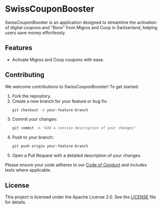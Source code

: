 # SwissCouponBooster

SwissCouponBooster is an application designed to streamline the activation of digital coupons and "Bons" from Migros and Coop in Switzerland, helping users save money effortlessly.

## Features
- Activate Migros and Coop coupons with ease.

## Contributing

We welcome contributions to SwissCouponBooster! To get started:

1. Fork the repository.
2. Create a new branch for your feature or bug fix:
   ```bash
   git checkout -b your-feature-branch
   ```
3. Commit your changes:
   ```bash
   git commit -m "Add a concise description of your changes"
   ```
4. Push to your branch:
   ```bash
   git push origin your-feature-branch
   ```
5. Open a Pull Request with a detailed description of your changes.

Please ensure your code adheres to our [Code of Conduct](CODE_OF_CONDUCT.md) and includes tests where applicable.

## License

This project is licensed under the Apache License 2.0. See the [LICENSE](LICENSE) file for details.

